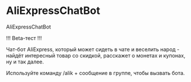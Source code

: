 # AliExpressChatBot
AliExpressChatBot

!!! Beta-тест !!!

Чат-бот AliExpress, который может сидеть в чате и веселить народ - найдёт интересный товар со скидкой, расскажет о монетах и купонах, ну и так далее.

Используйте команду /alik + сообщение в группе, чтобы вызвать бота.
